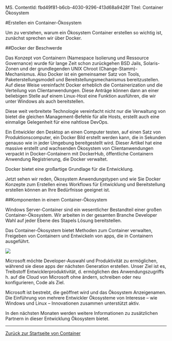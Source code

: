 MS. ContentId: fbd49f81-b6cb-4030-9296-413d68a9428f
Titel: Container Ökosystem

#Erstellen ein Container-Ökosystem

Um zu verstehen, warum ein Ökosystem Container erstellen so wichtig ist, zunächst sprechen wir über Docker.

##Docker der Beschwerde

Das Konzept von Containern (Namespace Isolierung und Ressource Governance) wurde für lange Zeit schon zurückgehen BSD Jails, Solaris-Zonen und der grundlegenden UNIX Chroot (Change-Stamm)-Mechanismus.
Also Docker ist ein gemeinsamer Satz von Tools, Paketerstellungsmodell und Bereitstellungsmechanismus bereitzustellen.
Auf diese Weise vereinfacht Docker erheblich die Containerization und die Verteilung von Clientanwendungen.
Diese Anträge können dann an einer beliebigen Stelle auf einem Linux-Host eine Funktion ausführen, die wir unter Windows als auch bereitstellen.

Diese weit verbreitete Technologie vereinfacht nicht nur die Verwaltung von bietet die gleichen Management-Befehle für alle Hosts, erstellt auch eine einmalige Gelegenheit für eine nahtlose DevOps.

Ein Entwickler den Desktop an einen Computer testen, auf einen Satz von Produktionscomputer, ein Docker Bild erstellt werden kann, die in Sekunden genauso wie in jeder Umgebung bereitgestellt wird.
Dieser Artikel hat eine massive erstellt und wachsenden Ökosystem von Clientanwendungen verpackt in Docker-Containern mit DockerHub, öffentliche Containern Anwendung Registrierung, die Docker verwaltet.

Docker bietet eine großartige Grundlage für die Entwicklung.

Jetzt sehen wir reden, Ökosystem Anwendungstypen und wie Sie Docker Konzepte zum Erstellen eines Workflows für Entwicklung und Bereitstellung erstellen können an Ihre Bedürfnisse geeignet ist.


##Komponenten in einem Container-Ökosystem

Windows Server-Container sind ein wesentlicher Bestandteil einer großen Container-Ökosystem.
Wir arbeiten in der gesamten Branche Developer Wahl auf jeder Ebene des Stapels Lösung bereitstellen.

Das Container-Ökosystem bietet Methoden zum Container verwalten, Freigeben von Containern und Entwickeln von apps, die in Containern ausgeführt.

![](media/containerEcosystem.png)


Microsoft möchte Developer-Auswahl und Produktivität zu ermöglichen, während sie diese apps der nächsten Generation erstellen.
Unser Ziel ist es, Treibstoff Entwicklerproduktivität, d. ermöglichen des Anwendungszugriffs h. auf die Cloud von Microsoft ohne ändern, schreiben oder neu konfigurieren, Code als Ziel.

Microsoft ist bestrebt, die geöffnet wird und das Ökosystem Anzeigenamen.
Die Einführung von mehrere Entwickler Ökosysteme von Interesse – wie Windows und Linux – Innovationen zusammen unterstützt aktiv.

In den nächsten Monaten werden weitere Informationen zu zusätzlichen Partnern in dieser Entwicklung Ökosystem bietet.

-------------------

[Zurück zur Startseite von Container](../containers_welcome.md)





